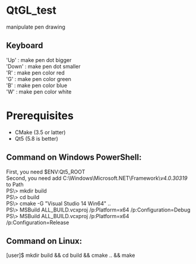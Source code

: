 # QtGL_test  
manipulate pen drawing

## Keyboard
'Up' : make pen dot bigger  
'Down' : make pen dot smaller  
'R' : make pen color red  
'G' : make pen color green  
'B' : make pen color blue  
'W' : make pen color white  

# Prerequisites  
  * CMake (3.5 or latter)  
  * Qt5 (5.8 is better)  

## Command on Windows PowerShell:  
First, you need $ENV:Qt5_ROOT  
Second, you need add C:\Windows\Microsoft.NET\Framework\\_v4.0.30319_ to Path  
PS\\> mkdir build  
PS\\> cd build  
PS\\> cmake -G "Visual Studio 14 Win64" ..  
PS\\> MSBuild ALL_BUILD.vcxproj /p:Platform=x64 /p:Configuration=Debug  
PS\\> MSBuild ALL_BUILD.vcxproj /p:Platform=x64 /p:Configuration=Release   

## Command on  Linux:
[user]$ mkdir build && cd build && cmake .. && make  
